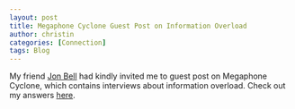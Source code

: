 ```yaml
---
layout: post
title: Megaphone Cyclone Guest Post on Information Overload
author: christin
categories: [Connection]
tags: Blog
---
```


My friend [Jon Bell](https://medium.com/@jonbell) had kindly invited me to guest post on Megaphone Cyclone, which contains interviews about information overload. Check out my answers [here](https://medium.com/megaphone-cyclone/christin-7e1349b5644e).
